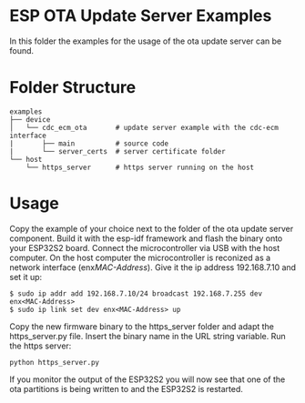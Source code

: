 # ESP OTA Update Server Examples

In this folder the examples for the usage of the ota update server can be found.

# Folder Structure

```
examples
├── device
│   └── cdc_ecm_ota       # update server example with the cdc-ecm interface
|       ├── main          # source code
|       └── server_certs  # server certificate folder
└── host
    └── https_server      # https server running on the host
```

# Usage

Copy the example of your choice next to the folder of the ota update server component. Build it with the esp-idf framework and flash the binary onto your ESP32S2 board. Connect the microcontroller via USB with the host computer.
On the host computer the microcontroller is reconized as a network interface (enx<em>MAC-Address</em>). Give it the ip address 192.168.7.10 and set it up:
```
$ sudo ip addr add 192.168.7.10/24 broadcast 192.168.7.255 dev enx<MAC-Address>
$ sudo ip link set dev enx<MAC-Address> up
```
Copy the new firmware binary to the https_server folder and adapt the https_server.py file. Insert the binary name in the URL string variable.
Run the https server:
```
python https_server.py
```
If you monitor the output of the ESP32S2 you will now see that one of the ota partitions is being written to and the ESP32S2 is restarted.
